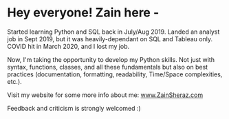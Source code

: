 # Hey everyone! Zain here - 

Started learning Python and SQL back in July/Aug 2019. 
Landed an analyst job in Sept 2019, but it was heavily-dependant on SQL and Tableau only. 
COVID hit in March 2020, and I lost my job. 

Now, I'm taking the opportunity to develop my Python skills. 
Not just with syntax, functions, classes, and all these fundamentals but also on best practices (documentation, formatting, readability, Time/Space complexities, etc.). 

Visit my website for some more info about me: www.ZainSheraz.com

Feedback and criticism is strongly welcomed :)

